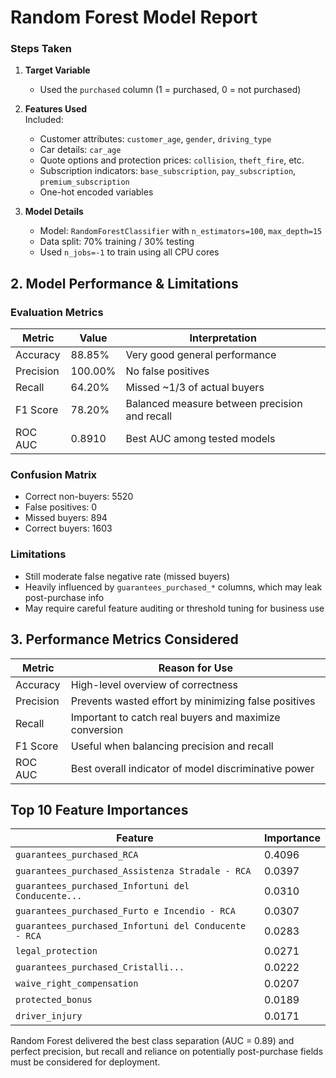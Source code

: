 # Random Forest Model Report

### Steps Taken

1. **Target Variable**  
   - Used the `purchased` column (1 = purchased, 0 = not purchased)

2. **Features Used**  
   Included:
   - Customer attributes: `customer_age`, `gender`, `driving_type`
   - Car details: `car_age`
   - Quote options and protection prices: `collision`, `theft_fire`, etc.
   - Subscription indicators: `base_subscription`, `pay_subscription`, `premium_subscription`
   - One-hot encoded variables

3. **Model Details**
   - Model: `RandomForestClassifier` with `n_estimators=100`, `max_depth=15`
   - Data split: 70% training / 30% testing
   - Used `n_jobs=-1` to train using all CPU cores

## 2. Model Performance & Limitations

### Evaluation Metrics

| Metric        | Value   | Interpretation                             |
|---------------|---------|---------------------------------------------|
| Accuracy      | 88.85%  | Very good general performance               |
| Precision     | 100.00% | No false positives                          |
| Recall        | 64.20%  | Missed ~1/3 of actual buyers                |
| F1 Score      | 78.20%  | Balanced measure between precision and recall |
| ROC AUC       | 0.8910  | Best AUC among tested models                |

### Confusion Matrix

- Correct non-buyers: 5520
- False positives: 0
- Missed buyers: 894
- Correct buyers: 1603

### Limitations
- Still moderate false negative rate (missed buyers)
- Heavily influenced by `guarantees_purchased_*` columns, which may leak post-purchase info
- May require careful feature auditing or threshold tuning for business use

## 3. Performance Metrics Considered

| Metric     | Reason for Use                                          |
|------------|----------------------------------------------------------|
| Accuracy   | High-level overview of correctness                       |
| Precision  | Prevents wasted effort by minimizing false positives     |
| Recall     | Important to catch real buyers and maximize conversion   |
| F1 Score   | Useful when balancing precision and recall               |
| ROC AUC    | Best overall indicator of model discriminative power     |

## Top 10 Feature Importances

| Feature                                               | Importance |
|--------------------------------------------------------|------------|
| `guarantees_purchased_RCA`                             | 0.4096     |
| `guarantees_purchased_Assistenza Stradale - RCA`       | 0.0397     |
| `guarantees_purchased_Infortuni del Conducente...`     | 0.0310     |
| `guarantees_purchased_Furto e Incendio - RCA`          | 0.0307     |
| `guarantees_purchased_Infortuni del Conducente - RCA`  | 0.0283     |
| `legal_protection`                                     | 0.0271     |
| `guarantees_purchased_Cristalli...`                    | 0.0222     |
| `waive_right_compensation`                             | 0.0207     |
| `protected_bonus`                                      | 0.0189     |
| `driver_injury`                                        | 0.0171     |


Random Forest delivered the best class separation (AUC = 0.89) and perfect precision, but recall and reliance on potentially post-purchase fields must be considered for deployment.

